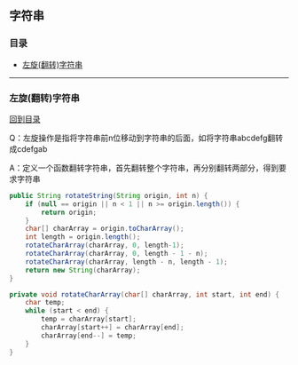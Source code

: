 ## 字符串

### 目录

* [左旋(翻转)字符串](#左旋(翻转)字符串)



---

### 左旋(翻转)字符串

[回到目录](#目录)

Q：左旋操作是指将字符串前n位移动到字符串的后面，如将字符串abcdefg翻转成cdefgab

A：定义一个函数翻转字符串，首先翻转整个字符串，再分别翻转两部分，得到要求字符串

```java
public String rotateString(String origin, int n) {
    if (null == origin || n < 1 || n >= origin.length()) {
        return origin;
    }
    char[] charArray = origin.toCharArray();
    int length = origin.length();
    rotateCharArray(charArray, 0, length-1);
    rotateCharArray(charArray, 0, length - 1 - n);
    rotateCharArray(charArray, length - n, length - 1);
    return new String(charArray);
}

private void rotateCharArray(char[] charArray, int start, int end) {
    char temp;
    while (start < end) {
        temp = charArray[start];
        charArray[start++] = charArray[end];
        charArray[end--] = temp;
    }
}
```


